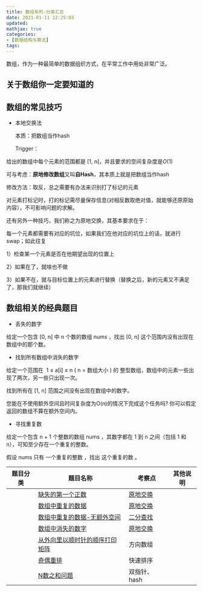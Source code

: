 ```yaml
---
title: 数组系列-分类汇总
date: 2021-01-11 22:25:03
updated:
mathjax: true
categories:
- [数据结构与算法]
tags: 
---
```


数组，作为一种最简单的数据组织方式，在平常工作中用处非常广泛。

## 关于数组你一定要知道的

## 数组的常见技巧

- 本地交换法

  本质：把数组当作hash

  Trigger：

给出的数组中每个元素的范围都是 [1, n]，并且要求的空间复杂度是$O(1)$

可与考虑：**原地修改数组**又叫**自Hash**，其本质上就是把数组当作hash

修改方法：取反，总之需要有办法来识别打了标记的元素

对元素打标记时，打的标记需尽量保存信息(对相反数取绝对值，就能够还原原始内容），不可影响问题的求解。

还有另外一种技巧，我们称之为原地交换，其基本要求在于：

每一个元素都需要有对应的坑位，如果我们在他对应的坑位上的话，就进行swap；如此往复

1）检查某一个元素是否在他期望出现的位置上

2）如果在了，就啥也不做

3）如果不在，就与目标位置上的元素进行替换（替换之后，新的元素又不满足了，那我们就继续）

## 数组相关的经典题目

- 丢失的数字

给定一个包含 [0, n] 中 n 个数的数组 nums ，找出 [0, n] 这个范围内没有出现在数组中的那个数。

- 找到所有数组中消失的数字

给定一个范围在  1 ≤ a[i] ≤ n ( n = 数组大小 ) 的 整型数组，数组中的元素一些出现了两次，另一些只出现一次。

找到所有在 [1, n] 范围之间没有出现在数组中的数字。

您能在不使用额外空间且时间复杂度为O(n)的情况下完成这个任务吗? 你可以假定返回的数组不算在额外空间内。

- 寻找重复数
  
给定一个包含 n + 1 个整数的数组 nums ，其数字都在 1 到 n 之间（包括 1 和 n），可知至少存在一个重复的整数。

假设 nums 只有 一个重复的整数 ，找出 这个重复的数 。

|  题目分类 | 题目名称 |考察点   |其他说明|
|  ----  | ---- |----  |----  |
| | [缺失的第一个正数](firstMissingPositive.html)  |[原地交换]()|
| | [数组中重复的数据](duplicateInArray.html)  |[原地交换]()|
| | [数组中重复的数据-无额外空间](duplicateInArrayNoSpace.html)  |[二分查找]()|
| | [数组中消失的数字](local_swap.html)  |[原地交换]()|
| | [从外向里以顺时针的顺序打印矩阵](../printMatrix.html)  |方向数组|
| | [奇偶重排](../reOrderArray.html)  |快速排序|
| | [N数之和问题](../sum_234.html)  |双指针、hash|
